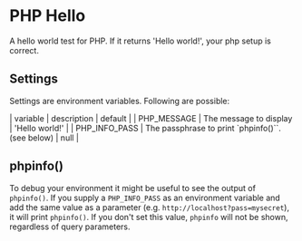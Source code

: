# PHP Hello

A hello world test for PHP. If it returns 'Hello world!', your php setup is correct.

## Settings

Settings are environment variables. Following are possible:

| variable | description | default |
| PHP_MESSAGE | The message to display | 'Hello world!' |
| PHP_INFO_PASS | The passphrase to print `phpinfo()``. (see below) | null |

## phpinfo()

To debug your environment it might be useful to see the output of `phpinfo()`. If you supply a `PHP_INFO_PASS` as an
environment variable and add the same value as a parameter (e.g. `http://localhost?pass=mysecret`), it will print `phpinfo()`.
If you don't set this value, `phpinfo` will not be shown, regardless of query parameters.